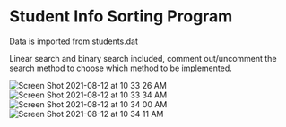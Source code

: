 # Student Info Sorting Program

Data is imported from students.dat

Linear search and binary search included, comment out/uncomment the search method to choose which method to be implemented.

![Screen Shot 2021-08-12 at 10 33 26 AM](https://user-images.githubusercontent.com/85253089/129242710-9c0627af-113e-45ea-a24c-131a53dec8b8.png)
![Screen Shot 2021-08-12 at 10 33 34 AM](https://user-images.githubusercontent.com/85253089/129242717-20ed2086-9159-45f3-8f77-45dea468eef5.png)
![Screen Shot 2021-08-12 at 10 34 00 AM](https://user-images.githubusercontent.com/85253089/129242721-2afdfc54-06fa-49e6-b36f-78401a3eca4b.png)
![Screen Shot 2021-08-12 at 10 34 11 AM](https://user-images.githubusercontent.com/85253089/129242723-8158c354-c785-433b-9517-ff36a711f201.png)
